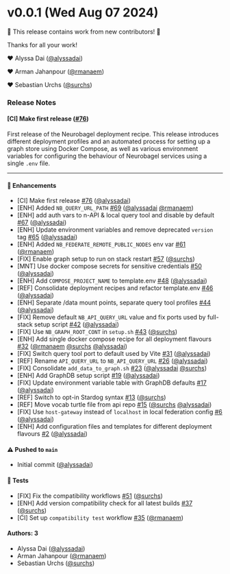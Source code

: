 # v0.0.1 (Wed Aug 07 2024)

:tada: This release contains work from new contributors! :tada:

Thanks for all your work!

:heart: Alyssa Dai ([@alyssadai](https://github.com/alyssadai))

:heart: Arman Jahanpour ([@rmanaem](https://github.com/rmanaem))

:heart: Sebastian Urchs ([@surchs](https://github.com/surchs))

### Release Notes

#### [CI] Make first release ([#76](https://github.com/neurobagel/recipes/pull/76))

First release of the Neurobagel deployment recipe. This release introduces different deployment profiles and an automated process for setting up a graph store using Docker Compose, as well as various environment variables for configuring the behaviour of Neurobagel services using a single `.env` file.

<!-- To be checked off by reviewers -->

---

#### 🚀 Enhancements

- [CI] Make first release [#76](https://github.com/neurobagel/recipes/pull/76) ([@alyssadai](https://github.com/alyssadai))
- [ENH] Added `NB_QUERY_URL_PATH` [#69](https://github.com/neurobagel/recipes/pull/69) ([@alyssadai](https://github.com/alyssadai) [@rmanaem](https://github.com/rmanaem))
- [ENH] add auth vars to n-API & local query tool and disable by default [#67](https://github.com/neurobagel/recipes/pull/67) ([@alyssadai](https://github.com/alyssadai))
- [ENH] Update environment variables and remove deprecated `version` tag [#65](https://github.com/neurobagel/recipes/pull/65) ([@alyssadai](https://github.com/alyssadai))
- [ENH] Added `NB_FEDERATE_REMOTE_PUBLIC_NODES` env var [#61](https://github.com/neurobagel/recipes/pull/61) ([@rmanaem](https://github.com/rmanaem))
- [FIX] Enable graph setup to run on stack restart [#57](https://github.com/neurobagel/recipes/pull/57) ([@surchs](https://github.com/surchs))
- [MNT] Use docker compose secrets for sensitive credentials [#50](https://github.com/neurobagel/recipes/pull/50) ([@alyssadai](https://github.com/alyssadai))
- [ENH] Add `COMPOSE_PROJECT_NAME` to template.env [#48](https://github.com/neurobagel/recipes/pull/48) ([@alyssadai](https://github.com/alyssadai))
- [REF] Consolidate deployment recipes and refactor template.env [#46](https://github.com/neurobagel/recipes/pull/46) ([@alyssadai](https://github.com/alyssadai))
- [ENH] Separate /data mount points, separate query tool profiles [#44](https://github.com/neurobagel/recipes/pull/44) ([@alyssadai](https://github.com/alyssadai))
- [FIX] Remove default `NB_API_QUERY_URL` value and fix ports used by full-stack setup script [#42](https://github.com/neurobagel/recipes/pull/42) ([@alyssadai](https://github.com/alyssadai))
- [FIX] Use `NB_GRAPH_ROOT_CONT` in `setup.sh` [#43](https://github.com/neurobagel/recipes/pull/43) ([@surchs](https://github.com/surchs))
- [ENH] Add single docker compose recipe for all deployment flavours [#32](https://github.com/neurobagel/recipes/pull/32) ([@rmanaem](https://github.com/rmanaem) [@surchs](https://github.com/surchs) [@alyssadai](https://github.com/alyssadai))
- [FIX] Switch query tool port to default used by Vite [#31](https://github.com/neurobagel/recipes/pull/31) ([@alyssadai](https://github.com/alyssadai))
- [REF] Rename `API_QUERY_URL` to `NB_API_QUERY_URL` [#26](https://github.com/neurobagel/recipes/pull/26) ([@alyssadai](https://github.com/alyssadai))
- [FIX] Consolidate `add_data_to_graph.sh` [#23](https://github.com/neurobagel/recipes/pull/23) ([@alyssadai](https://github.com/alyssadai) [@surchs](https://github.com/surchs))
- [ENH] Add GraphDB setup script [#19](https://github.com/neurobagel/recipes/pull/19) ([@alyssadai](https://github.com/alyssadai))
- [FIX] Update environment variable table with GraphDB defaults [#17](https://github.com/neurobagel/recipes/pull/17) ([@alyssadai](https://github.com/alyssadai))
- [REF] Switch to opt-in Stardog syntax [#13](https://github.com/neurobagel/recipes/pull/13) ([@surchs](https://github.com/surchs))
- [REF] Move vocab turtle file from api repo [#15](https://github.com/neurobagel/recipes/pull/15) ([@surchs](https://github.com/surchs) [@alyssadai](https://github.com/alyssadai))
- [FIX] Use `host-gateway` instead of `localhost` in local federation config [#6](https://github.com/neurobagel/recipes/pull/6) ([@alyssadai](https://github.com/alyssadai))
- [ENH] Add configuration files and templates for different deployment flavours [#2](https://github.com/neurobagel/recipes/pull/2) ([@alyssadai](https://github.com/alyssadai))

#### ⚠️ Pushed to `main`

- Initial commit ([@alyssadai](https://github.com/alyssadai))

####  🧪 Tests

- [FIX] Fix the compatibility workflows [#51](https://github.com/neurobagel/recipes/pull/51) ([@surchs](https://github.com/surchs))
- [ENH] Add version compatibility check for all latest builds [#37](https://github.com/neurobagel/recipes/pull/37) ([@surchs](https://github.com/surchs))
- [CI] Set up `compatibility test` workflow [#35](https://github.com/neurobagel/recipes/pull/35) ([@rmanaem](https://github.com/rmanaem))

#### Authors: 3

- Alyssa Dai ([@alyssadai](https://github.com/alyssadai))
- Arman Jahanpour ([@rmanaem](https://github.com/rmanaem))
- Sebastian Urchs ([@surchs](https://github.com/surchs))
